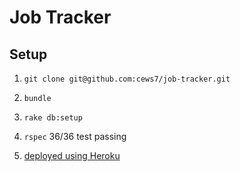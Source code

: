 # Job Tracker
## Setup

1. `git clone git@github.com:cews7/job-tracker.git`

2. `bundle`

3. `rake db:setup`

4. `rspec` 36/36 test passing

5. [deployed using Heroku](https://awesome-job-tracker.herokuapp.com/)
